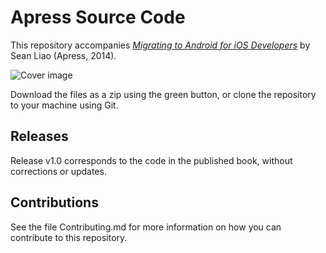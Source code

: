 # Apress Source Code

This repository accompanies [*Migrating to Android for iOS Developers*](http://www.apress.com/9781484200117) by Sean  Liao (Apress, 2014).

![Cover image](9781484200117.jpg)

Download the files as a zip using the green button, or clone the repository to your machine using Git.

## Releases

Release v1.0 corresponds to the code in the published book, without corrections or updates.

## Contributions

See the file Contributing.md for more information on how you can contribute to this repository.
